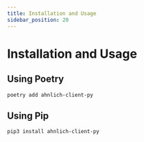 ```yaml
---
title: Installation and Usage
sidebar_position: 20
---
```


# Installation and Usage


## Using Poetry
```
poetry add ahnlich-client-py
```

## Using Pip
```
pip3 install ahnlich-client-py
```
